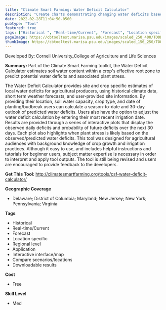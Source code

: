 ```yaml
---
title: "Climate Smart Farming: Water Deficit Calculator"
description: "Create charts demonstrating changing water deficits based on soil capacity, crop type, date of planting or budbreak, and irrigation"
date: 2022-02-28T11:04:50-0500
pubtype: "Tool"
featured: true
tags: ["Historical ", "Real-time/Current", "Forecast", "Location specific", "Regional level", "Application", "Interactive interface/map", "Compare scenarios/locations", "Downloadable results"]
pageImage: https://cbtooltest.marisa.psu.edu/images/scaled_250_400/TOOLID_39.3_ScreenCapture-1.png
thumbImage: https://cbtooltest.marisa.psu.edu/images/scaled_156_250/TOOLID_39.3_ScreenCapture-1.png
---
```

Developed By: Cornell University_College of Agriculture and Life Sciences

**Summary:** Part of the Climate Smart Farming toolkit, the Water Deficit Calculator estimates soil water content within a crop's effective root zone to predict potential water deficits and associated plant stress.  

The Water Deficit Calculator provides site and crop specific estimates of local water deficits for agricultural producers, using historical climate data, short term weather forecasts, and user-provided site information. By providing their location, soil water capacity, crop type, and date of planting/budbreak users can calculate a season-to-date and 30-day outlook of predicted water deficits. Users also have the option to adjust the water deficit calculation by entering their most recent irrigation date. Results are provided through a series of interactive plots that display the observed daily deficits and probability of future deficits over the next 30 days. Each plot also highlights when plant stress is likely based on the observed/predicted water deficits. This tool was designed for agricultural audiences with background knowledge of crop growth and irrigation practices. Although it easy to use, and includes helpful instructions and tutorials for beginner users, subject matter expertise is necessary in order to interpret and apply tool outputs. The tool is still being revised and users are encouraged to provide feedback to the developers. 

__**Get This Tool:**__ http://climatesmartfarming.org/tools/csf-water-deficit-calculator/

__**Geographic Coverage**__
- Delaware; District of Columbia; Maryland; New Jersey; New York; Pennsylvania; Virginia

__**Tags**__
-  Historical 
-  Real-time/Current
-  Forecast
-  Location specific
-  Regional level
-  Application
-  Interactive interface/map
-  Compare scenarios/locations
-  Downloadable results

__**Cost**__
- Free

__**Skill Level**__
- Med
